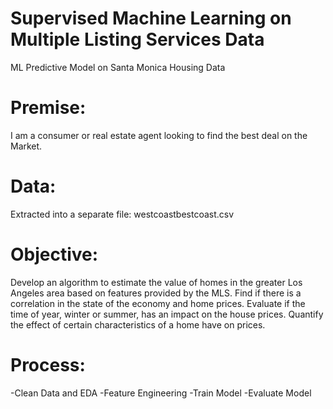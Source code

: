 # Supervised Machine Learning on Multiple Listing Services Data
ML Predictive Model on Santa Monica Housing Data

# Premise:
I am a consumer or real estate agent looking to find the best deal on the Market.

# Data:
Extracted into a separate file:
westcoastbestcoast.csv

# Objective:
Develop an algorithm to estimate the value of homes in the greater Los Angeles area based on features provided by the MLS.
Find if there is a correlation in the state of the economy and home prices.
Evaluate if the time of year, winter or summer, has an impact on the house prices.
Quantify the effect of certain characteristics of a home have on prices.

# Process:
-Clean Data and EDA
-Feature Engineering
-Train Model
-Evaluate Model
